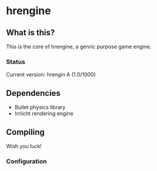 hrengine
=======

## What is this?  ##

This is the core of hrengine, a genric purpose game engine.

### Status ###

Current version: hrengin A (1.0/1000)


## Dependencies ##

* Bullet physics library
* Irrlicht rendering engine

## Compiling ##

Wish you luck!

### Configuration ###

